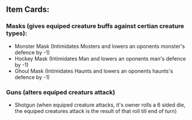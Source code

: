 ## Item Cards:
### Masks (gives equiped creature buffs against certian creature types):
   * Monster Mask (Intimidates Mosters and lowers an oponents monster's defence by -1)
   * Hockey Mask (Intimidates Man and lowers an oponents man's defence by -1)
   * Ghoul Mask (Intimidates Haunts and lowers an oponents haunts's defence by -1)
### Guns (alters equiped creaturs attack)
   * Shotgun (when equiped creature attacks, it's owner rolls a 6 sided die,
     the equiped creatures attack is the result of that roll till end of turn)


